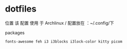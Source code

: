 # dotfiles
位置 
该 配置 使用 于 Archlinux / 配置放在 ：~/.config/下

packages 
	
	fonts-awesome feh i3 i3blocks i3lock-color kitty picom
